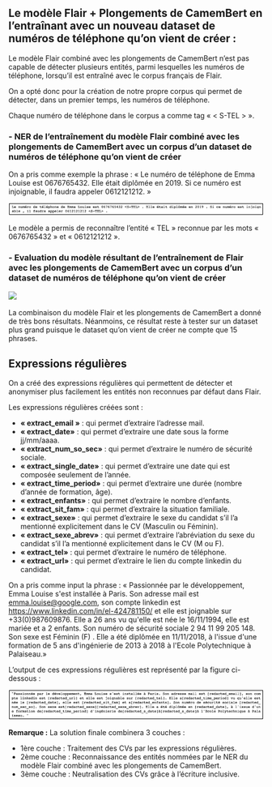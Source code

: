 ## Le modèle Flair + Plongements de CamemBert en l’entraînant avec un nouveau dataset de numéros de téléphone qu’on vient de créer :

Le modèle Flair combiné avec les plongements de CamemBert n’est pas capable de détecter plusieurs entités, parmi lesquelles les numéros de téléphone, lorsqu’il est entraîné avec le corpus français de Flair.

On a opté donc pour la création de notre propre corpus qui permet de détecter, dans un premier temps, les numéros de téléphone.

Chaque numéro de téléphone dans le corpus a comme tag « < S-TEL > ».


### - NER de l’entraînement du modèle Flair combiné avec les plongements de CamemBert avec un corpus d’un dataset de numéros de téléphone qu’on vient de créer

On a pris comme exemple la phrase : « Le numéro de téléphone de Emma Louise est 0676765432. Elle était diplômée en 2019. Si ce numéro est injoignable, il faudra appeler 0612121212. »

![](images/01_NER_TEL_Entités_Détectées.png) 

Le modèle a permis de reconnaître l’entité « TEL » reconnue par les mots « 0676765432 » et « 0612121212 ».

### - Evaluation du modèle résultant de l’entraînement de Flair avec les plongements de CamemBert avec un corpus d’un dataset de numéros de téléphone qu’on vient de créer

![](images/02_NER_TEL_Métriques.png) 

La combinaison du modèle Flair et les plongements de CamemBert a donné de très bons résultats.
Néanmoins, ce résultat reste à tester sur un dataset plus grand puisque le dataset qu’on vient de créer ne compte que 15 phrases.


## Expressions régulières

On a créé des expressions régulières qui permettent de détecter et anonymiser plus facilement les entités non reconnues par défaut dans Flair.

Les expressions régulières créées sont :
-	**« extract_email »** : qui permet d’extraire l’adresse mail.
-	**« extract_date»** : qui permet d’extraire une date sous la forme jj/mm/aaaa.
-	**« extract_num_so_sec»** : qui permet d’extraire le numéro de sécurité sociale.
-	**« extract_single_date»** : qui permet d’extraire une date qui est composée seulement de l’année.
-	**« extract_time_period»** : qui permet d’extraire une durée (nombre d’année de formation, âge).
-	**« extract_enfants»** : qui permet d’extraire le nombre d’enfants.
-	**« extract_sit_fam»** : qui permet d’extraire la situation familiale.
-	**« extract_sexe»** : qui permet d’extraire le sexe du candidat s’il l’a mentionné explicitement dans le CV (Masculin ou Féminin).
-	**« extract_sexe_abrev»** : qui permet d’extraire l’abréviation du sexe du candidat s’il l’a mentionné explicitement dans le CV (M ou F).
-	**« extract_tel»** : qui permet d’extraire le numéro de téléphone.
-	**« extract_url»** : qui permet d’extraire le lien du compte linkedin du candidat.

On a pris comme input la phrase : « Passionnée par le développement, Emma Louise s'est installée à Paris. Son adresse mail est emma.louise@google.com, son compte linkedin est https://www.linkedin.com/in/el-424781150/ et elle est joignable sur +33(0)987609876. Elle a 26 ans vu qu'elle est née le 16/11/1994, elle est mariée et a 2 enfants. Son numéro de sécurité sociale 2 94 11 99 205 148. Son sexe est Féminin (F) . Elle a été diplômée en 11/11/2018, à l'issue d'une formation de 5 ans d'ingénierie de 2013 à 2018 à l'Ecole Polytechnique à Palaiseau.»

L’output de ces expressions régulières est représenté par la figure ci-dessous :


![](images/03_RegEx_Output.png) 

**Remarque :**
La solution finale combinera 3 couches :
-	1ère couche : Traitement des CVs par les expressions régulières.
-	2ème couche : Reconnaissance des entités nommées par le NER du modèle Flair combiné avec les plongements de CamemBert.
-	3ème couche : Neutralisation des CVs grâce à l’écriture inclusive.

